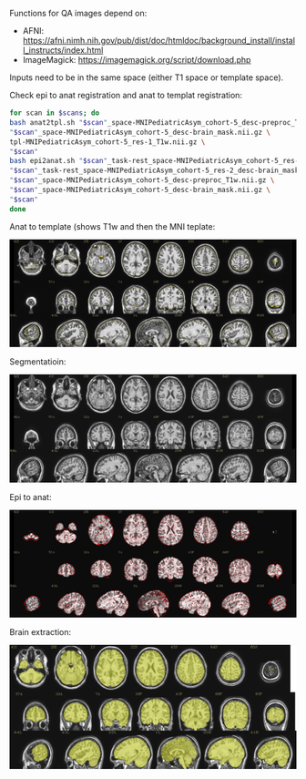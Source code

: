 Functions for QA images depend on:
- AFNI: https://afni.nimh.nih.gov/pub/dist/doc/htmldoc/background_install/install_instructs/index.html
- ImageMagick: https://imagemagick.org/script/download.php

Inputs need to be in the same space (either T1 space or template space).

Check epi to anat registration and anat to templat registration:

```bash
for scan in $scans; do
bash anat2tpl.sh "$scan"_space-MNIPediatricAsym_cohort-5_desc-preproc_T1w.nii.gz \
"$scan"_space-MNIPediatricAsym_cohort-5_desc-brain_mask.nii.gz \
tpl-MNIPediatricAsym_cohort-5_res-1_T1w.nii.gz \
"$scan"
bash epi2anat.sh "$scan"_task-rest_space-MNIPediatricAsym_cohort-5_res-2_boldref.nii.gz \
"$scan"_task-rest_space-MNIPediatricAsym_cohort-5_res-2_desc-brain_mask.nii.gz \
"$scan"_space-MNIPediatricAsym_cohort-5_desc-preproc_T1w.nii.gz \
"$scan"_space-MNIPediatricAsym_cohort-5_desc-brain_mask.nii.gz \
"$scan"
done
```

Anat to template (shows T1w and then the MNI teplate:

![](https://github.com/adionicas/QA_for_DTI_and_fMRI/blob/main/sub-ACAP1011QC_anat2std_space.gif?raw=true)

Segmentatioin:

![](https://github.com/adionicas/QA_for_DTI_and_fMRI/blob/main/output_QC_segment_WM_CSF.gif?raw=true)

Epi to anat:

![](https://github.com/adionicas/QA_for_DTI_and_fMRI/blob/main/sub-ACAP1031_QA_epi2anat.gif?raw=true)


Brain extraction:

![](https://github.com/adionicas/QA_for_DTI_and_fMRI/blob/main/QC_brain_extraction.png?raw=true)
